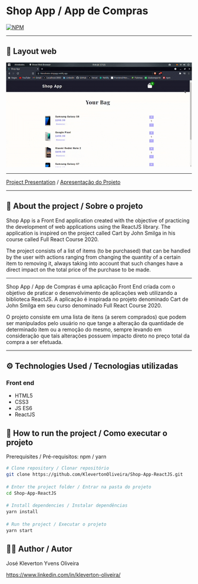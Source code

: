 # Shop App / App de Compras
[![NPM](https://img.shields.io/npm/l/react)](https://github.com/KlevertonOliveira/ShopApp---ReactJS/blob/master/LICENSE)

---

## :art: Layout web
![Alt Text](assets/shopApp.gif)



---

[Project Presentation](https://klevoliveira-shopapp.netlify.app/) /
[Apresentação do Projeto](https://klevoliveira-shopapp.netlify.app/)

---

## :mag_right: About the project / Sobre o projeto

Shop App is a Front End application created with the objective of practicing the development of web applications using the ReactJS library. The application is inspired on the project called Cart by John Smilga in his course called Full React Course 2020.

The project consists of a list of items (to be purchased) that can be handled by the user with actions ranging from changing the quantity of a certain item to removing it, always taking into account that such changes have a direct impact on the total price of the purchase to be made.

---

Shop App / App de Compras é uma aplicação Front End criada com o objetivo de praticar o desenvolvimento de aplicações web utilizando a biblioteca ReactJS. A aplicação é inspirada no projeto denominado Cart de John Smilga em seu curso denominado Full React Course 2020.

O projeto consiste em uma lista de itens (a serem comprados) que podem ser manipulados pelo usuário no que tange a alteração da quantidade de determinado item ou a remoção do mesmo, sempre levando em consideração que tais alterações possuem impacto direto no preço total da compra a ser efetuada.

---

## :gear: Technologies Used / Tecnologias utilizadas

### Front end
- HTML5
- CSS3
- JS ES6
- ReactJS

## :file_folder: How to run the project / Como executar o projeto

Prerequisites / Pré-requisitos: npm / yarn

```bash
# Clone repository / Clonar repositório
git clone https://github.com/KlevertonOliveira/Shop-App-ReactJS.git

# Enter the project folder / Entrar na pasta do projeto
cd Shop-App-ReactJS

# Install dependencies / Instalar dependências
yarn install

# Run the project / Executar o projeto
yarn start
```

## :raising_hand_man: Author / Autor

José Kleverton Yvens Oliveira

https://www.linkedin.com/in/kleverton-oliveira/

